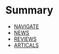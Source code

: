 # Summary

* [NAVIGATE](README.md)
* [NEWS](news.md)
* [REVIEWS](reviews.md)
* [ARTICALS](articals.md)

